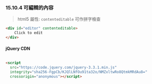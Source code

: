 

### 15.10.4 可編輯的內容
> html5 屬性: `contenteditable` 可作拼字檢查
```html
<div id="editor" contenteditable>
    Click to edit
</div>
```


#### jQuery CDN
```html

<script
  src="https://code.jquery.com/jquery-3.3.1.min.js"
  integrity="sha256-FgpCb/KJQlLNfOu91ta32o/NMZxltwRo8QtmkMRdAu8="
  crossorigin="anonymous"></script>
```